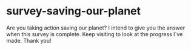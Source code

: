 # survey-saving-our-planet
Are you taking action saving our planet? I intend to give you the answer when this survey is complete. Keep visiting to look at the progress I´ve made. Thank you!
